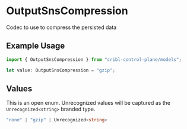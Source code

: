# OutputSnsCompression

Codec to use to compress the persisted data

## Example Usage

```typescript
import { OutputSnsCompression } from "cribl-control-plane/models";

let value: OutputSnsCompression = "gzip";
```

## Values

This is an open enum. Unrecognized values will be captured as the `Unrecognized<string>` branded type.

```typescript
"none" | "gzip" | Unrecognized<string>
```